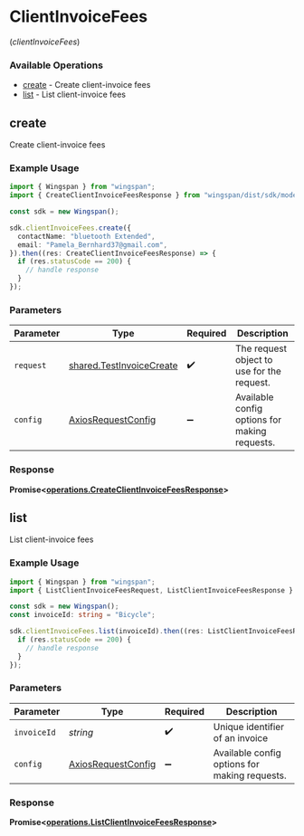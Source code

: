 # ClientInvoiceFees
(*clientInvoiceFees*)

### Available Operations

* [create](#create) - Create client-invoice fees
* [list](#list) - List client-invoice fees

## create

Create client-invoice fees

### Example Usage

```typescript
import { Wingspan } from "wingspan";
import { CreateClientInvoiceFeesResponse } from "wingspan/dist/sdk/models/operations";

const sdk = new Wingspan();

sdk.clientInvoiceFees.create({
  contactName: "bluetooth Extended",
  email: "Pamela_Bernhard37@gmail.com",
}).then((res: CreateClientInvoiceFeesResponse) => {
  if (res.statusCode == 200) {
    // handle response
  }
});
```

### Parameters

| Parameter                                                            | Type                                                                 | Required                                                             | Description                                                          |
| -------------------------------------------------------------------- | -------------------------------------------------------------------- | -------------------------------------------------------------------- | -------------------------------------------------------------------- |
| `request`                                                            | [shared.TestInvoiceCreate](../../models/shared/testinvoicecreate.md) | :heavy_check_mark:                                                   | The request object to use for the request.                           |
| `config`                                                             | [AxiosRequestConfig](https://axios-http.com/docs/req_config)         | :heavy_minus_sign:                                                   | Available config options for making requests.                        |


### Response

**Promise<[operations.CreateClientInvoiceFeesResponse](../../models/operations/createclientinvoicefeesresponse.md)>**


## list

List client-invoice fees

### Example Usage

```typescript
import { Wingspan } from "wingspan";
import { ListClientInvoiceFeesRequest, ListClientInvoiceFeesResponse } from "wingspan/dist/sdk/models/operations";

const sdk = new Wingspan();
const invoiceId: string = "Bicycle";

sdk.clientInvoiceFees.list(invoiceId).then((res: ListClientInvoiceFeesResponse) => {
  if (res.statusCode == 200) {
    // handle response
  }
});
```

### Parameters

| Parameter                                                    | Type                                                         | Required                                                     | Description                                                  |
| ------------------------------------------------------------ | ------------------------------------------------------------ | ------------------------------------------------------------ | ------------------------------------------------------------ |
| `invoiceId`                                                  | *string*                                                     | :heavy_check_mark:                                           | Unique identifier of an invoice                              |
| `config`                                                     | [AxiosRequestConfig](https://axios-http.com/docs/req_config) | :heavy_minus_sign:                                           | Available config options for making requests.                |


### Response

**Promise<[operations.ListClientInvoiceFeesResponse](../../models/operations/listclientinvoicefeesresponse.md)>**

